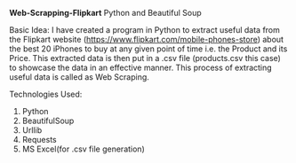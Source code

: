 **Web-Scrapping-Flipkart**
Python and Beautiful Soup

Basic Idea: 
I have created a program in Python to extract useful data from the Flipkart website (https://www.flipkart.com/mobile-phones-store) about the best 20 iPhones to buy at any given point of time i.e. the Product and its Price. This extracted data is then put in a .csv file (products.csv this case) to showcase the data in an effective manner. This process of extracting useful data is called as Web Scraping.

Technologies Used:
1)	Python
2)  BeautifulSoup
2)	Urllib
3)	Requests
4)	MS Excel(for .csv file generation)
